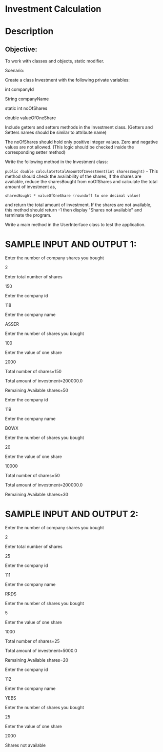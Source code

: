 # Investment Calculation

# Description

## Objective:

To work with classes and objects, static modifier.

Scenario:

Create a class Investment with the following private variables:

int companyId

String companyName

static int noOfShares

double valueOfOneShare

 

Include getters and setters methods in the Investment class. (Getters and Setters names should be similar to attribute name)

The noOfShares should hold only positive integer values. Zero and negative values are not allowed. (This logic should be checked inside the corresponding setter method)

 

Write the following method in the Investment class:

`public double calculateTotalAmountOfInvestment(int sharesBought)` - This method should check the availability of the shares, If the shares are available, reduce the sharesBought from noOfShares and calculate the total amount of investment as, 

`sharesBought * valueOfOneShare (roundoff to one decimal value)`

and return the total amount of investment. If the shares are not available, this method should return -1 then display "Shares not available" and terminate the program.

Write a main method in the UserInterface class to test the application.

  

# SAMPLE INPUT AND OUTPUT 1:

Enter the number of company shares you bought

2

Enter total number of shares

150

Enter the company id

118

Enter the company name

ASSER

Enter the number of shares you bought

100

Enter the value of one share

2000

Total number of shares=150

Total amount of investment=200000.0

Remaining Available shares=50

Enter the company id

119

Enter the company name

BOWX

Enter the number of shares you bought

20

Enter the value of one share

10000

Total number of shares=50

Total amount of investment=200000.0

Remaining Available shares=30

 

 

# SAMPLE INPUT AND OUTPUT 2:

Enter the number of company shares you bought

2

Enter total number of shares

25

Enter the company id

111

Enter the company name

RRDS

Enter the number of shares you bought

5

Enter the value of one share

1000

Total number of shares=25

Total amount of investment=5000.0

Remaining Available shares=20

Enter the company id

112

Enter the company name

YEBS

Enter the number of shares you bought

25

Enter the value of one share

2000

Shares not available

